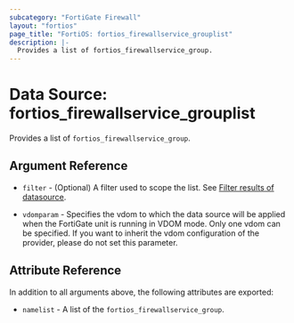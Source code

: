 ```yaml
---
subcategory: "FortiGate Firewall"
layout: "fortios"
page_title: "FortiOS: fortios_firewallservice_grouplist"
description: |-
  Provides a list of fortios_firewallservice_group.
---
```


# Data Source: fortios_firewallservice_grouplist
Provides a list of `fortios_firewallservice_group`.

## Argument Reference

* `filter` - (Optional) A filter used to scope the list. See [Filter results of datasource](https://registry.terraform.io/providers/fortinetdev/fortios/latest/docs/guides/fgt_filter).

* `vdomparam` - Specifies the vdom to which the data source will be applied when the FortiGate unit is running in VDOM mode. Only one vdom can be specified. If you want to inherit the vdom configuration of the provider, please do not set this parameter.

## Attribute Reference

In addition to all arguments above, the following attributes are exported:

* `namelist` -  A list of the `fortios_firewallservice_group`.
